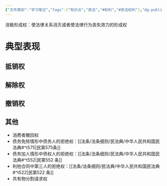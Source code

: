 ```yaml
---
{"文件类别":"学习笔记","tags":["知识点","民法","#权利","#民法权利"],"dg-publish":true,"permalink":"/学习笔记studyup/民法总论/消极形成权/","dgPassFrontmatter":true,"created":"2024-10-17T08:57:13.788+08:00","updated":"2024-11-14T16:03:25.996+08:00"}
---
```


消极形成权：使法律关系消灭或者使法律行为丧失效力的形成权
# 典型表现
## 抵销权
## 解除权
## 撤销权
## 其他
- 消费者撤回权
- 债务免除情形中债务人的拒绝权：[[法条/法条细则/民法典/中华人民共和国民法典#^t575\|民第575条]]
- 债务加人情形中债权人的拒绝权：[[法条/法条细则/民法典/中华人民共和国民法典#^t552\|民第552 条]]
- 利他合同中第三人的拒绝权：[[法条/法条细则/民法典/中华人民共和国民法典#^t522\|民第522 条]]
- 共有物分割请求权
